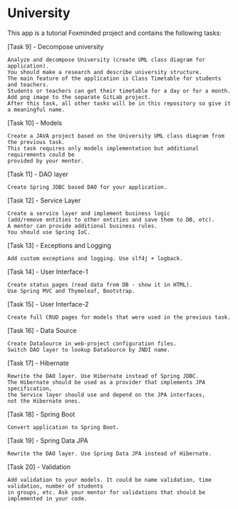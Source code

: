 # University

This app is a tutorial Foxminded project and contains the following tasks:

[Task 9] - Decompose university
    
    Analyze and decompose University (create UML class diagram for application).
    You should make a research and describe university structure.
    The main feature of the application is Class Timetable for students and teachers. 
    Students or teachers can get their timetable for a day or for a month.
    Add png image to the separate GitLab project. 
    After this task, all other tasks will be in this repository so give it a meaningful name.
    
[Task 10] - Models

    Create a JAVA project based on the University UML class diagram from the previous task. 
    This task requires only models implementation but additional requirements could be 
    provided by your mentor.
    
[Task 11] - DAO layer

    Create Spring JDBC based DAO for your application.
    
[Task 12] - Service Layer

    Create a service layer and implement business logic 
    (add/remove entities to other entities and save them to DB, etc). 
    A mentor can provide additional business rules.
    You should use Spring IoC.
    
[Task 13] - Exceptions and Logging

    Add custom exceptions and logging. Use slf4j + logback.
    
[Task 14] - User Interface-1

    Create status pages (read data from DB - show it in HTML). 
    Use Spring MVC and Thymeleaf, Bootstrap. 
    
[Task 15] - User Interface-2

    Create full CRUD pages for models that were used in the previous task.
    
[Task 16] - Data Source

    Create DataSource in web-project configuration files. 
    Switch DAO layer to lookup DataSource by JNDI name.
    
[Task 17] - Hibernate

    Rewrite the DAO layer. Use Hibernate instead of Spring JDBC.
    The Hibernate should be used as a provider that implements JPA specification, 
    the Service layer should use and depend on the JPA interfaces, 
    not the Hibernate ones.
   
[Task 18] - Spring Boot
   
    Convert application to Spring Boot. 
    
[Task 19] - Spring Data JPA
    
    Rewrite the DAO layer. Use Spring Data JPA instead of Hibernate.
    
[Task 20] - Validation

    Add validation to your models. It could be name validation, time validation, number of students 
    in groups, etc. Ask your mentor for validations that should be implemented in your code.